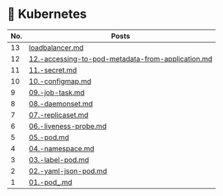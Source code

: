 # 🐳 Kubernetes

<table><thead><tr><th>No.</th><th data-type="content-ref">Posts</th></tr></thead><tbody><tr><td>13</td><td><a href="kubernetes/loadbalancer.md">loadbalancer.md</a></td></tr><tr><td>12</td><td><a href="kubernetes/12.-accessing-to-pod-metadata-from-application.md">12.-accessing-to-pod-metadata-from-application.md</a></td></tr><tr><td>11</td><td><a href="kubernetes/11.-secret.md">11.-secret.md</a></td></tr><tr><td>10</td><td><a href="kubernetes/10.-configmap.md">10.-configmap.md</a></td></tr><tr><td>9</td><td><a href="kubernetes/09.-job-task.md">09.-job-task.md</a></td></tr><tr><td>8</td><td><a href="kubernetes/08.-daemonset.md">08.-daemonset.md</a></td></tr><tr><td>7</td><td><a href="kubernetes/07.-replicaset.md">07.-replicaset.md</a></td></tr><tr><td>6</td><td><a href="kubernetes/06.-liveness-probe.md">06.-liveness-probe.md</a></td></tr><tr><td>5</td><td><a href="kubernetes/05.-pod.md">05.-pod.md</a></td></tr><tr><td>4</td><td><a href="kubernetes/04.-namespace.md">04.-namespace.md</a></td></tr><tr><td>3</td><td><a href="kubernetes/03.-label-pod.md">03.-label-pod.md</a></td></tr><tr><td>2</td><td><a href="kubernetes/02.-yaml-json-pod.md">02.-yaml-json-pod.md</a></td></tr><tr><td>1</td><td><a href="kubernetes/01.-pod_.md">01.-pod_.md</a></td></tr></tbody></table>
